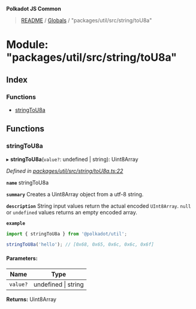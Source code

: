 **Polkadot JS Common**

> [README](../README.md) / [Globals](../globals.md) / "packages/util/src/string/toU8a"

# Module: "packages/util/src/string/toU8a"

## Index

### Functions

* [stringToU8a](_packages_util_src_string_tou8a_.md#stringtou8a)

## Functions

### stringToU8a

▸ **stringToU8a**(`value?`: undefined \| string): Uint8Array

*Defined in [packages/util/src/string/toU8a.ts:22](https://github.com/polkadot-js/common/blob/30198d1a/packages/util/src/string/toU8a.ts#L22)*

**`name`** stringToU8a

**`summary`** Creates a Uint8Array object from a utf-8 string.

**`description`** 
String input values return the actual encoded `UInt8Array`. `null` or `undefined` values returns an empty encoded array.

**`example`** 
<BR>

```javascript
import { stringToU8a } from '@polkadot/util';

stringToU8a('hello'); // [0x68, 0x65, 0x6c, 0x6c, 0x6f]
```

#### Parameters:

Name | Type |
------ | ------ |
`value?` | undefined \| string |

**Returns:** Uint8Array
